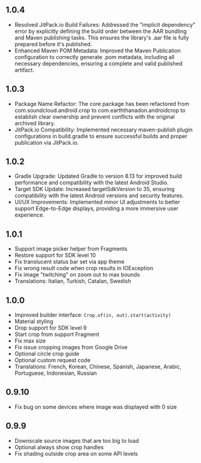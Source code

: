 ## 1.0.4
* Resolved JitPack.io Build Failures: Addressed the "implicit dependency" error by explicitly defining the build order between the AAR bundling and Maven publishing tasks. This ensures the library's .aar file is fully prepared before it's published.
* Enhanced Maven POM Metadata: Improved the Maven Publication configuration to correctly generate .pom metadata, including all necessary dependencies, ensuring a complete and valid published artifact.

## 1.0.3

* Package Name Refactor: The core package has been refactored from com.soundcloud.android.crop to com.earththanadon.androidcrop to establish clear ownership and prevent conflicts with the original archived library.
* JitPack.io Compatibility: Implemented necessary maven-publish plugin configurations in build.gradle to ensure successful builds and proper publication via JitPack.io.

## 1.0.2

* Gradle Upgrade: Updated Gradle to version 8.13 for improved build performance and compatibility with the latest Android Studio.
* Target SDK Update: Increased targetSdkVersion to 35, ensuring compatibility with the latest Android versions and security features.
* UI/UX Improvements: Implemented minor UI adjustments to better support Edge-to-Edge displays, providing a more immersive user experience.

## 1.0.1

* Support image picker helper from Fragments
* Restore support for SDK level 10
* Fix translucent status bar set via app theme
* Fix wrong result code when crop results in IOException
* Fix image "twitching" on zoom out to max bounds
* Translations: Italian, Turkish, Catalan, Swedish

## 1.0.0

* Improved builder interface: `Crop.of(in, out).start(activity)`
* Material styling
* Drop support for SDK level 9
* Start crop from support Fragment
* Fix max size
* Fix issue cropping images from Google Drive
* Optional circle crop guide
* Optional custom request code
* Translations: French, Korean, Chinese, Spanish, Japanese, Arabic, Portuguese, Indonesian, Russian

## 0.9.10

* Fix bug on some devices where image was displayed with 0 size

## 0.9.9

* Downscale source images that are too big to load
* Optional always show crop handles
* Fix shading outside crop area on some API levels
